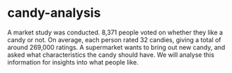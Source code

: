 # candy-analysis
A market study was conducted. 8,371 people voted on whether they like a candy or not. On average, each person rated 32 candies, giving a total of around 269,000 ratings.  A supermarket wants to bring out  new candy, and asked what characteristics the candy should have. We will analyse this information for insights into what people like.
